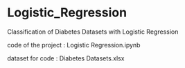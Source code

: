 # Logistic_Regression
Classification of Diabetes Datasets with Logistic Regression

code of the project :
Logistic Regression.ipynb

dataset for code :
Diabetes Datasets.xlsx

